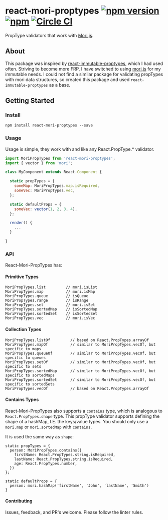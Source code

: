 # react-mori-proptypes [![npm version](https://badge.fury.io/js/react-mori-proptypes.svg)](https://www.npmjs.com/package/react-mori-proptypes) [![npm](https://img.shields.io/npm/dt/react-mori-proptypes.svg?maxAge=2592000)](https://www.npmjs.com/package/react-mori-proptypes) [![Circle CI](https://circleci.com/gh/farism/react-mori-proptypes/tree/master.svg?style=svg)](https://circleci.com/gh/farism/react-mori-proptypes/tree/master)

PropType validators that work with [Mori.js](http://swannodette.github.io/mori/).

## About
This package was inspired by [react-immutable-proptypes](https://github.com/HurricaneJames/react-immutable-proptypes), which I had used often. Striving to become more FRP, I have switched to using [mori.js](http://swannodette.github.io/mori/) for my immutable needs. I could not find a similar package for validating propTypes with mori data structures, so created this package and used `react-immutable-proptypes` as a base.

## Getting Started
### Install
`npm install react-mori-proptypes --save`

### Usage

Usage is simple, they work with and like any React.PropType.* validator.

```js
import MoriPropTypes from 'react-mori-proptypes';
import { vector } from 'mori';

class MyComponent extends React.Component {

  static propTypes = {
    someMap: MoriPropTypes.map.isRequired,
    someVec: MoriPropTypes.vec,
  };

  static defaultProps = {
    someVec: vector(1, 2, 3, 4),
  };

  render() {
    ...
  }

}
```

### API

React-Mori-PropTypes has:

#### Primitive Types

```
MoriPropTypes.list         // mori.isList
MoriPropTypes.map          // mori.isMap
MoriPropTypes.queue        // isQueue
MoriPropTypes.range        // isRange
MoriPropTypes.set          // mori.isSet
MoriPropTypes.sortedMap    // isSortedMap
MoriPropTypes.sortedSet    // isSortedSet
MoriPropTypes.vec          // mori.isVec
```

#### Collection Types

```
MoriPropTypes.listOf         // based on React.PropTypes.arrayOf
MoriPropTypes.mapOf          // similar to MoriPropTypes.vecOf, but specific to maps
MoriPropTypes.queueOf        // similar to MoriPropTypes.vecOf, but specific to queues
MoriPropTypes.setOf          // similar to MoriPropTypes.vecOf, but specific to sets
MoriPropTypes.sortedMap      // similar to MoriPropTypes.vecOf, but specific to sortedMaps
MoriPropTypes.sortedSet      // similar to MoriPropTypes.vecOf, but specific to sortedSets
MoriPropTypes.vecOf          // based on React.PropTypes.arrayOf
```
#### Contains Types

React-Mori-PropTypes also supports a `contains` type, which is analogous to `React.PropTypes.shape` type. This propType validator supports defining the shape of a hashMap, I.E. the keys/value types. You should only use a `mori.map` or `mori.sortedMap` with `contains`.

It is used the same way as `shape`:

```
static propTypes = {
  person: MoriPropTypes.contains({
    firstName: React.PropTypes.string.isRequired,
    lastName: React.PropTypes.string.isRequired,
    age: React.PropTypes.number,
  })
};

static defaultProps = {
  person: mori.hashMap('firstName', 'John', 'lastName', 'Smith')
}
```

#### Contributing

Issues, feedback, and PR's welcome. Please follow the linter rules.
